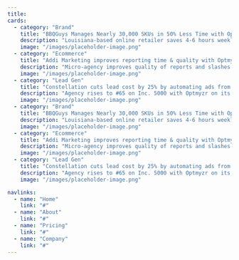 ```yaml
---
title:
cards:
  - category: "Brand"
    title: "BBQGuys Manages Nearly 30,000 SKUs in 50% Less Time with Optmyzr"
    description: "Louisiana-based online retailer saves 4-6 hours weekly and gains over $450K in revenue since 2021."
    image: "/images/placeholder-image.png"
  - category: "Ecommerce"
    title: "Addi Marketing improves reporting time & quality with Optmyzr"
    description: "Micro-agency improves quality of reports and slashes prep time by 75%."
    image: "/images/placeholder-image.png"
  - category: "Lead Gen"
    title: "Constellation cuts lead cost by 25% by automating ads from dealer inventory"
    description: "Agency rises to #65 on Inc. 5000 with Optmyzr on its team."
    image: "/images/placeholder-image.png"
  - category: "Brand"
    title: "BBQGuys Manages Nearly 30,000 SKUs in 50% Less Time with Optmyzr"
    description: "Louisiana-based online retailer saves 4-6 hours weekly and gains over $450K in revenue since 2021."
    image: "/images/placeholder-image.png"
  - category: "Ecommerce"
    title: "Addi Marketing improves reporting time & quality with Optmyzr"
    description: "Micro-agency improves quality of reports and slashes prep time by 75%."
    image: "/images/placeholder-image.png"
  - category: "Lead Gen"
    title: "Constellation cuts lead cost by 25% by automating ads from dealer inventory"
    description: "Agency rises to #65 on Inc. 5000 with Optmyzr on its team."
    image: "/images/placeholder-image.png"

navlinks:
  - name: "Home"
    link: "#"
  - name: "About"
    link: "#"
  - name: "Pricing"
    link: "#"
  - name: "Company"
    link: "#"
---
```

